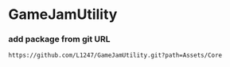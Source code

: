 # GameJamUtility
### add package from git URL
```
https://github.com/L1247/GameJamUtility.git?path=Assets/Core
```

